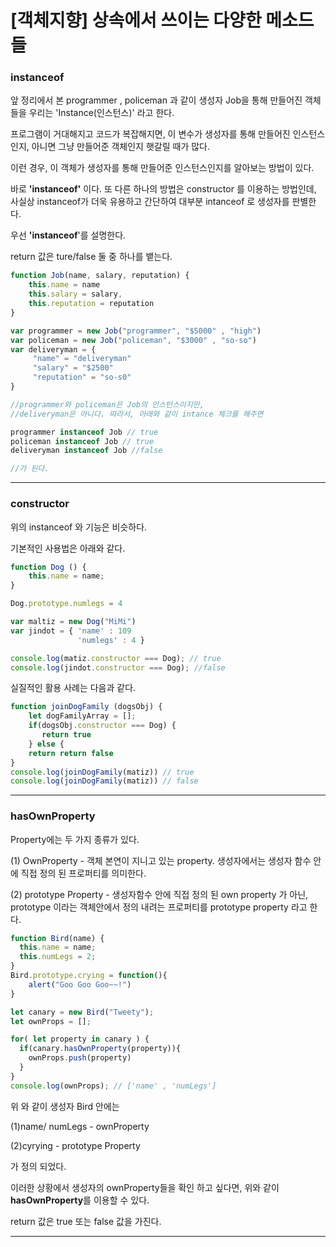 # [객체지향] 상속에서 쓰이는 다양한 메소드들

### instanceof

앞 정리에서 본 programmer , policeman 과 같이 생성자 Job을 통해 만들어진 객체들을 우리는 'Instance(인스턴스)' 라고 한다.

프로그램이 거대해지고 코드가 복잡해지면, 이 변수가 생성자를 통해 만들어진 인스턴스인지, 아니면 그냥 만들어준 객체인지 햇갈릴 때가 많다.

이런 경우, 이 객체가 생성자를 통해 만들어준 인스턴스인지를 알아보는 방법이 있다. 

바로 **'instanceof'** 이다. 또 다른 하나의 방법은 constructor 를 이용하는 방법인데, 사실상 instanceof가 더욱 유용하고 간단하여 대부분 intanceof 로 생성자를 판별한다.

우선  **'instanceof**'를 설명한다. 

return 값은 ture/false 둘 중 하나를 뱉는다.

```javascript
function Job(name, salary, reputation) {
    this.name = name
    this.salary = salary,
    this.reputation = reputation
}

var programmer = new Job("programmer", "$5000" , "high")
var policeman = new Job("policeman", "$3000" , "so-so")
var deliveryman = {
     "name" = "deliveryman"
     "salary" = "$2500"
     "reputation" = "so-s0"
}

//programmer와 policeman은 Job의 인스턴스이지만,
//deliveryman은 아니다. 따라서, 아래와 같이 intance 체크를 해주면 

programmer instanceof Job // true
policeman instanceof Job // true
deliveryman instanceof Job //false

//가 된다.
```

--------------------

### constructor

위의 instanceof 와 기능은 비슷하다. 



기본적인 사용법은 아래와 같다.

```javascript
function Dog () {
    this.name = name;
}

Dog.prototype.numlegs = 4

var maltiz = new Dog("MiMi")
var jindot = { 'name' : 109
			   'numlegs' : 4 }

console.log(matiz.constructor === Dog); // true
console.log(jindot.constructor === Dog); //false
```



실질적인 활용 사례는 다음과 같다.

```javascript
function joinDogFamily (dogsObj) { 
	let dogFamilyArray = [];
	if(dogsObj.constructor === Dog) {
       return true
	} else {
	return return false
}
console.log(joinDogFamily(matiz)) // true
console.log(joinDogFamily(matiz)) // false

```



---------



### hasOwnProperty



Property에는 두 가지 종류가 있다.

(1) OwnProperty - 객체 본연이 지니고 있는 property. 생성자에서는 생성자 함수 안에 직접 정의 된 프로퍼티를  의미한다.

(2) prototype Property  - 생성자함수 안에 직접 정의 된 own property 가 아닌, prototype 이라는 객체안에서 정의 내려는 프로퍼티를 prototype property 라고 한다.

```javascript
function Bird(name) {
  this.name = name;
  this.numLegs = 2;
}
Bird.prototype.crying = function(){
    alert("Goo Goo Goo~~!")
}

let canary = new Bird("Tweety");
let ownProps = [];

for( let property in canary ) {
  if(canary.hasOwnProperty(property)){
    ownProps.push(property)
  }
}
console.log(ownProps); // ['name' , 'numLegs']

```

위 와 같이 생성자 Bird 안에는

(1)name/ numLegs - ownProperty

(2)cyrying - prototype Property 

가 정의 되었다. 

이러한 상황에서 생성자의 ownProperty들을 확인 하고 싶다면, 위와 같이 **hasOwnProperty**를 이용할 수 있다.

return 값은 true 또는 false 값을 가진다.

--------------

### 